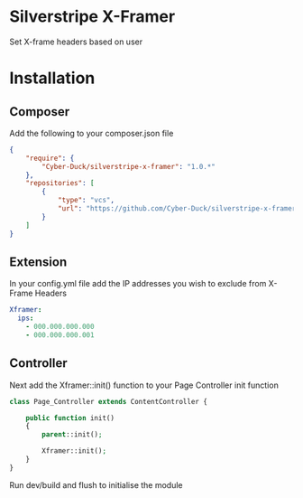 # Silverstripe X-Framer
Set X-frame headers based on user

# Installation

## Composer

Add the following to your composer.json file

```json
{  
    "require": {  
        "Cyber-Duck/silverstripe-x-framer": "1.0.*"
    },  
    "repositories": [  
        {  
            "type": "vcs",  
            "url": "https://github.com/Cyber-Duck/silverstripe-x-framer"  
        }  
    ]  
}
```

## Extension

In your config.yml file add the IP addresses you wish to exclude from X-Frame Headers

```yml
Xframer:
  ips:
    - 000.000.000.000
    - 000.000.000.001
```

## Controller

Next add the Xframer::init() function to your Page Controller init function

```php
class Page_Controller extends ContentController {

    public function init()
    {
        parent::init();

        Xframer::init();
    }
}
```

Run dev/build and flush to initialise the module